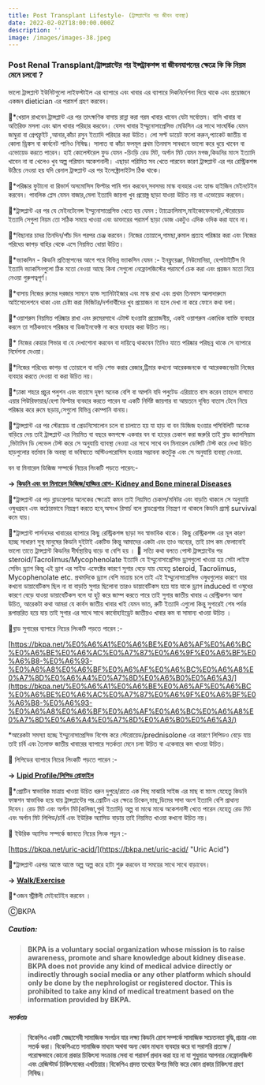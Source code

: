 ```yaml
---
title: Post Transplant Lifestyle- (ট্রান্সপ্লান্টের পর জীবন ব্যবস্থা)
date: 2022-02-02T18:00:00.000Z
description: ''
image: /images/images-38.jpeg
---
```


### **Post Renal Transplant/ট্রান্সপ্লান্টের পর ইন্সট্রাকশন্স বা জীবনযাপনের ক্ষেত্রে কি কি নিয়ম মেনে চলবো ?**

ভালো ট্রান্সপ্লান্ট ইউনিটগুলো লাইফস্টাইল এর ব্যাপারে এবং খাবার এর ব্যাপারে দিকনির্দেশনা দিয়ে থাকে এবং প্রয়োজনে একজন dietician এর পরামর্শ গ্রহণ করবেন।

🎉\*খেয়াল রাখবেন ট্রান্সপ্লান্ট এর পর তাৎক্ষণিক বাসায় রান্না করা গরম খাবার খাবেন যেটা সর্বোত্তম। বাসি খাবার বা অতিরিক্ত মসলা এবং ঝাল খাবার পরিহার করবেন। যেসব খাবার ইম্মুনোসাপ্রেসিভ মেডিসিন এর সাথে সাংঘর্ষিক যেমন জাম্বুরা বা গ্রেপফ্রুইট ,আনার,কাঁচা রসুন ইত্যাদি পরিহার করা উচিত। লো সল্ট ডায়েট ফলো করুন,প্যাকেট জাতীয় বা কোলা ড্রিঙ্কস বা কার্বনেট পানিও নিষিদ্ধ। সালাত বা কাঁচা ফলমূল প্রথম তিনমাস সাবধানে ভালো করে ধুয়ে খাবেন বা এভোয়েড করতে পারেন। হাই কোলেস্টরেল ফুড যেমন -চিংড়ি রেড মিট, অর্গান মিট যেমন মগজ,কিডনির মাংস ইত্যাদি খাবেন না বা খেলেও খুব অল্প পরিমান অকেশনালী। এছাড়া পরিমিত সব খেতে পারবেন কারণ ট্রান্সপ্লান্ট এর পর রেস্ট্রিকশন্স উঠিয়ে নেওয়া হয় যদি রেনাল ট্রান্সপ্লান্ট এর পর ইলেক্ট্রোলাইটস ঠিক থাকে।

🎉\*পরিষ্কার ফুটানো বা রিভার্স অসমোসিস ফিল্টার পানি পান করবেন,সবসময় মাস্ক ব্যবহার এবং হ্যান্ড হাইজিন মেইনটেইন করবেন। পাবলিক প্লেস যেমন বাজার,মেলা ইত্যাদি জায়গা খুব প্রয়োজ্ন ছাড়া যাওয়া উচিত নয় বা এভোয়েড করবেন।

🎉\*ট্রান্সপ্লান্ট এর পর যে মেইনটেনেন্স ইম্মুনোসাপ্রেসিভ খেতে হয় যেমন : ট্যাক্রোলিমাস,মাইকোফেনলেট,স্টেরোয়েড ইত্যাদি সেগুলা নিয়ম তো সঠিক সময়ে খাওয়া এবং ডাক্তারের পরামর্শ ছাড়া ডোজ একটুও এদিক ওদিক করা যাবে না।

🎉\*বিছানার চাদর তিনদিন/পাঁচ দিন পরপর চেঞ্জ করবেন। নিজের তোয়ালে,গামছা,রুমাল প্রত্যহ পরিষ্কার করা এবং নিজের পরিধেয় কাপড় বাহির থেকে এসে নিয়মিত ধোয়া উচিত।

🎉\*ভ্যাকসিন - কিডনি প্রতিস্থাপনের আগে পরে বিভিন্ন ভ্যাকসিন যেমন :- ইনফ্লুয়েঞ্জা, নিউমোনিয়া, হেপাটাইটিস বি ইত্যাদি ভ্যাকসিনগুলো ঠিক মতো নেওয়া আছে কিনা সেগুলো নেফ্রোলজিস্টের পরামর্শে চেক করা এবং প্রয়জন মতো নিয়ে নেওয়া গুরুপত্বপূর্ণ।

🎉\*বাসায় নিজের রুমের দরজার সামনে হ্যান্ড স্যানিটাইজার এবং মাস্ক রাখা এবং প্রথম তিনমাস আলাদারুমে আইসোলেশনে থাকা এবং চেষ্টা করা ভিজিটর/দর্শনার্থীদের খুব প্রয়োজন না হলে দেখা না করে ফোনে কথা বলা।

🎉\*ওয়াশরুম নিয়মিত পরিষ্কার রাখা এবং রুমেরসাথে এটাস্ট হওয়াটা প্রয়োজনীয়, একই ওয়াশরুম একাধিক ব্যাক্তি ব্যবহার করলে তা সঠিকভাবে পরিষ্কার বা ডিজইনফেক্ট না করে ব্যবহার করা উচিত নয়।

🎉\* নিজের কেয়ার গিভার বা যে দেখাশোনা করবেন বা দায়িত্বে থাকবেন তিনিও যাতে পরিষ্কার পরিছন্ন থাকে সে ব্যাপারে নির্দেশনা দেওয়া।

🎉\*নিজের পরিধেয় কাপড় বা তোয়ালে বা দাড়ি শেভ করার রেজার,ট্রিমার কখনো আরেকজনকে বা আরেকজনেরটা নিজের ব্যবহার করতে দেওয়া বা করা উচিত নয়।

🎉\*ঢাকা শহরে প্রচুর পলুশন এবং বাতাসে দূষণ অনেক বেশি বা আপনি যদি পলুটেড এরিয়াতে বাস করেন তাহলে বাসাতে এয়ার পিউরিফায়ার/হেপা ফিল্টার ব্যবহার করতে পারেন যা একটি নির্দিষ্ট জায়গার বা আয়তনে দূষিত বাতাস টেনে নিয়ে পরিষ্কার করে রুমে ছড়ায়,সেগুলো বিভিন্ন কোম্পানি বানায়।

🎉\*ট্রান্সপ্লান্ট এর পর স্টেরয়েড বা প্রেডনিসোলোন চলে বা চালাতে হয় যা হাড় বা বন ডিজিজ হওয়ার পসিবিলিটি অনেক বাড়িয়ে দেয় তাই ট্রান্সপ্লান্ট এর নিয়মিত বা বছরে কমপক্ষে একবার বন বা হাড়ের চেকাপ করা জরুরি তাই ব্লাড ক্যালসিয়াম ,ভিটামিন ডি লেভেল টেস্ট করে সে অনুযায়ি ব্যাবস্থা নেওয়া এর সাথে সাথে বন মিনারেল ডেন্সিটি টেস্ট করে দেখা উচিত হাড়গুলোর বর্তমান কি অবস্থা বা ভবিষ্যতে অস্টিওপরোসিস হওয়ার সম্ভাবনা কতটুকু এবং সে অনুযায়ি ব্যবস্থা নেওয়া.

বন বা মিনারেল ডিজিজ সম্পর্কে নিচের লিংকটি পড়তে পারেন:-

**→**    **[কিডনি এবং বন মিনারেল ডিজিজ/হাড্ডির রোগ- Kidney and Bone mineral Diseases](https://bkpa.net/%E0%A6%95%E0%A6%BF%E0%A6%A1%E0%A6%A8%E0%A6%BF-%E0%A6%8F%E0%A6%AC%E0%A6%82-%E0%A6%AC%E0%A6%A8-%E0%A6%AE%E0%A6%BF%E0%A6%A8%E0%A6%BE%E0%A6%B0%E0%A7%87%E0%A6%B2-%E0%A6%A1%E0%A6%BF%E0%A6%9C%E0%A6%BF%E0%A6%9C-%E0%A6%B9%E0%A6%BE%E0%A6%A1%E0%A7%8D%E0%A6%A1%E0%A6%BF%E0%A6%B0-%E0%A6%B0%E0%A7%8B%E0%A6%97/)**

🎉\*ট্রান্সপ্লান্ট এর পড় ব্লাডপ্রেশার অনেকের ক্ষেত্রেই কমন তাই নিয়মিত চেকাপ/মনিটর এবং বাড়তি থাকলে সে অনুযায়ি ওষুধগ্রহন এবং কঠোরভাবে নিয়ন্ত্রণ করতে হবে,অসংখ রিসার্চ বলে ব্লাডপ্রেশার নিয়ন্ত্রণ না থাকলে কিডনি গ্র্যাফ্ট survival কমে যায়।

🎉\*ট্রান্সপ্লান্ট পার্সনদের খাবারের ব্যাপারে কিছু রেস্ট্রিকশন্স ছাড়া সব স্বাভাবিক থাকে। কিছু রেস্ট্রিকশন্স এর মূল কারণ হচ্ছে সাধারণ সুস্থ মানুষের কিডনি দুইটাই একটিভ কিন্তু আমাদের একটা এবং তাও অন্যের, তাই চাপ কম ফেলানোই ভালো তাতে ট্রান্সপ্লান্ট কিডনির দীর্ঘস্থায়িত্ব বাড়ে বা বেশি হয় । 💢 সত্যি কথা বলতে পোস্ট ট্রান্সপ্লান্টের পর steroid/Tacrolimus/Mycophenolate ইত্যাদি যে ইম্মুনোসাপ্রেসিভ ড্রাগগুলো খাওয়া হয় সেটা লাইফ সেভিং ড্র্যাগ কিন্তু এই ড্রাগ এর সাইড এফেক্টের কারণে সুগার বেড়ে যায় যেহেতু steroid, Tacrolimus, Mycophenolate etc. প্রথমদিকে ড্র্যাগ বেশি মাত্রায় চলে তাই এই ইম্মুনোসাপ্রেসিভ ওষুধগুলোর কারণে যার কখনো ডায়াবেটিকস ছিল না বা বাড়তি সুগার ছিলোনা তারও ডায়াবেটিকস হয়ে যায় যাকে ড্র্যাগ induced বা ওষুধের কারণে বেড়ে যাওয়া ডায়াবেটিকস বলে যা হুট্ করে জাম্প করতে পারে তাই সুগার জাতীয় খাবার এ রেস্ট্রিকশন আনা উচিত, আরেকটা কথা আমরা যে কার্বস জাতীয় খাবার খাই যেমন ভাত, রুটি ইত্যাদি এগুলো কিন্তু সুগারেই শেষ পর্যন্ত রূপান্তরিত হয়ে যায় তাই সুগার এর সাথে সাথে কার্বোহাইড্রেট জাতীয়ও খাবার কম বা সামান্য খাওয়া উচিত ।

🔆ব্লাড সুগারের ব্যাপারে নিচের লিংকটি পড়তে পারেন :-

[https://bkpa.net/%E0%A6%A1%E0%A6%BE%E0%A6%AF%E0%A6%BC%E0%A6%BE%E0%A6%AC%E0%A7%87%E0%A6%9F%E0%A6%BF%E0%A6%B8-%E0%A6%93-%E0%A6%A8%E0%A6%BF%E0%A6%AF%E0%A6%BC%E0%A6%A8%E0%A7%8D%E0%A6%A4%E0%A7%8D%E0%A6%B0%E0%A6%A3/](https://bkpa.net/%E0%A6%A1%E0%A6%BE%E0%A6%AF%E0%A6%BC%E0%A6%BE%E0%A6%AC%E0%A7%87%E0%A6%9F%E0%A6%BF%E0%A6%B8-%E0%A6%93-%E0%A6%A8%E0%A6%BF%E0%A6%AF%E0%A6%BC%E0%A6%A8%E0%A7%8D%E0%A6%A4%E0%A7%8D%E0%A6%B0%E0%A6%A3/)

\*আরেকটা সমস্যা হচ্ছে ইম্মুনোসাপ্রেসিভ বিশেষ করে স্টেরোয়েড/prednisolone এর কারণে লিপিডও বেড়ে যায় তাই চর্বি এবং তৈলাক্ত জাতীয় খাবারের ব্যাপারে সতর্কতা মেনে চলা উচিত বা একেবারে কম খাওয়া উচিত।

🔆 লিপিডের ব্যাপারে নিচের লিংকটি পড়তে পারেন :-

**→**    **[Lipid Profile/লিপিড প্রোফাইল](https://bkpa.net/%E0%A6%B2%E0%A6%BF%E0%A6%AA%E0%A6%BF%E0%A6%A1-%E0%A6%AA%E0%A7%8D%E0%A6%B0%E0%A7%8B%E0%A6%AB%E0%A6%BE%E0%A6%87%E0%A6%B2/ "Lipid Profile/লিপিড প্রোফাইল")**

🎉\*প্রোটিন স্বাভাবিক মাত্রায় খাওয়া উচিত ধরুন দুপুরে/রাতে এক পিছ মাঝারি সাইজ এর মাছ বা মাংস যেহেতু কিডনি ফাঙ্কশন স্বাভাবিক হয়ে যায় ট্রান্সপ্লান্টের পর.প্রোটিন এর ক্ষেত্রে চিকেন,মাছ,ডিমের সাদা অংশ ইত্যাদি বেশি প্রাধান্য দিবেন। রেড মিট এবং অর্গান মিট(কলিজা,গুর্দা ইত্যাদি) অল্প বা মাঝে মাঝে অকেশনালী খেতে পারেন যেহেতু রেড মিট এবং অর্গান মিট লিপিড/চর্বি এবং ইউরিক অ্যাসিড বাড়ায় তাই নিয়মিত খাওয়া কখনো উচিত নয়।

🔆 ইউরিক অ্যাসিড সম্পর্কে জানতে নিচের লিংক পড়ুন :-

[https://bkpa.net/uric-acid/](https://bkpa.net/uric-acid/ "Uric Acid")

🎉\*ট্রান্সপ্লান্ট এরপর আস্তে আস্তে অল্প অল্প করে হাটা শুরু করবেন যা সময়ের সাথে সাথে বাড়াবেন।

**→**     **[Walk/Exercise](https://bkpa.net/walk-exercise/ "Walk/Exercise")**

🎉\*ওজন স্ট্রীক্টলী মেইনটেইন করবেন ।

ⒸBKPA

##### **Caution:**

> **BKPA is a voluntary social organization whose mission is to raise awareness, promote and share knowledge about kidney disease. BKPA does not provide any kind of medical advice directly or indirectly through social media or any other platform which should only be done by the nephrologist or registered doctor. This is prohibited to take any kind of medical treatment based on the information provided by BKPA.**

##### **সতর্কতাঃ**

> **বিকেপিএ একটি স্বেচ্ছাসেবী সামাজিক সংগঠন যার লক্ষ্য কিডনি রোগ সম্পর্কে সামাজিক সচেতনতা বৃদ্ধি,প্রচার এবং সতর্ক করা। বিকেপিএতে সামাজিক মাধ্যম অথবা অন্য কোন মাধ্যম ব্যবহার করে বা সরাসরি প্রত্যক্ষ / পরোক্ষভাবে কোনো প্রকার চিকিৎসা সংক্রান্ত সেবা বা পরামর্শ প্রদান করা হয় না যা শুধুমাত্র আপনার নেফ্রোলজিস্ট এবং রেজিস্টার্ড চিকিৎসকের এখতিয়ার।বিকেপিএ প্রদত্ত তথ্যের উপর ভিত্তি করে কোন প্রকার চিকিৎসা গ্রহণ নিষিদ্ধ।**
